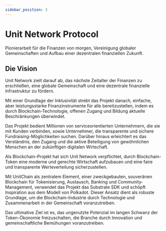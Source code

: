 ```yaml
---
sidebar_position: 3
---
```


# Unit Network Protocol

Pionierarbeit für die Finanzen von morgen, Vereinigung globaler Gemeinschaften und Aufbau einer dezentralen finanziellen Zukunft.

## Die Vision

Unit Network zielt darauf ab, das nächste Zeitalter der Finanzen zu erschließen, eine globale Gemeinschaft und eine dezentrale finanzielle Infrastruktur zu fördern.

Mit einer Grundlage der Inklusivität strebt das Projekt danach, einfache, aber leistungsstarke Finanzinstrumente für alle bereitzustellen, indem es durch Blockchain-Technologie, offenen Zugang und Bildung aktuelle Beschränkungen überwindet.

Das Projekt bedient Millionen von serviceorientierten Unternehmern, die sie mit Kunden verbinden, sowie Unternehmer, die transparente und sichere Fundraising-Möglichkeiten suchen. Darüber hinaus erleichtert es das Verständnis, den Zugang und die aktive Beteiligung von gewöhnlichen Menschen an der zukünftigen digitalen Wirtschaft.

Als Blockchain-Projekt hat sich Unit Network verpflichtet, durch Blockchain-Token eine moderne und gerechte Wirtschaft aufzubauen und eine faire und transparente Werteverteilung sicherzustellen.

Mit UnitChain als zentralem Element, einer zweckgebauten, souveränen Blockchain für Tokenisierung, Austausch, Banking und Community-Management, verwendet das Projekt das Substrate SDK und schöpft Inspiration aus dem Modell von Polkadot. Dieser Ansatz dient als robuste Grundlage, um die Blockchain-Industrie durch Technologie und Zusammenarbeit in der Gemeinschaft voranzutreiben.

Das ultimative Ziel ist es, das ungenutzte Potenzial im langen Schwanz der Token-Ökonomie freizuschalten, die Branche durch Innovation und gemeinschaftliche Bemühungen voranzutreiben.
